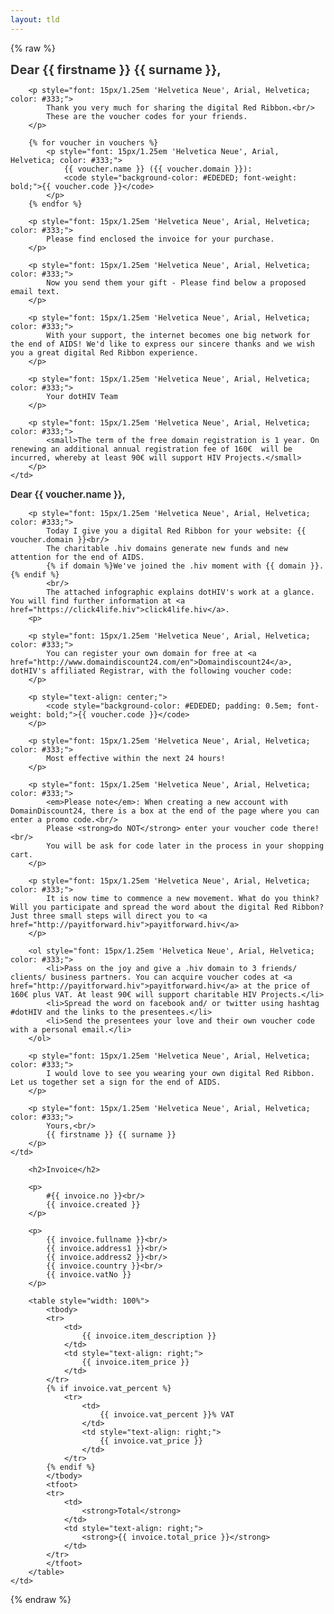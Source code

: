 ```yaml
---
layout: tld
---
```


{% raw %}
<tr width="100%">
    <td valign="top" align="left" style="background:#fff; padding: 40px;">
        <h1 style="font-size: 20px; margin: 0; color: #333;">
            Dear {{ firstname }} {{ surname }},</h1>
            
        <p style="font: 15px/1.25em 'Helvetica Neue', Arial, Helvetica; color: #333;">
            Thank you very much for sharing the digital Red Ribbon.<br/>
            These are the voucher codes for your friends.
        </p>
            
        {% for voucher in vouchers %}
            <p style="font: 15px/1.25em 'Helvetica Neue', Arial, Helvetica; color: #333;">
                {{ voucher.name }} ({{ voucher.domain }}): 
                <code style="background-color: #EDEDED; font-weight: bold;">{{ voucher.code }}</code>
            </p>
        {% endfor %}
        
        <p style="font: 15px/1.25em 'Helvetica Neue', Arial, Helvetica; color: #333;">
            Please find enclosed the invoice for your purchase.
        </p>
        
        <p style="font: 15px/1.25em 'Helvetica Neue', Arial, Helvetica; color: #333;">
            Now you send them your gift - Please find below a proposed email text.
        </p>
        
        <p style="font: 15px/1.25em 'Helvetica Neue', Arial, Helvetica; color: #333;">
            With your support, the internet becomes one big network for the end of AIDS! We'd like to express our sincere thanks and we wish you a great digital Red Ribbon experience.
        </p>
        
        <p style="font: 15px/1.25em 'Helvetica Neue', Arial, Helvetica; color: #333;">
            Your dotHIV Team
        </p>
        
        <p style="font: 15px/1.25em 'Helvetica Neue', Arial, Helvetica; color: #333;">
            <small>The term of the free domain registration is 1 year. On renewing an additional annual registration fee of 160€  will be incurred, whereby at least 90€ will support HIV Projects.</small>
        </p>
    </td>
</tr>
<!-- {% for voucher in vouchers %} -->
<tr width="100%">
    <td valign="top" align="left" style="background:#fafafa; padding: 40px;">
        <h1 style="font-size: 15px; margin: 0; color: #333;">
                    Dear {{ voucher.name }},</h1>
        
        <p style="font: 15px/1.25em 'Helvetica Neue', Arial, Helvetica; color: #333;">
            Today I give you a digital Red Ribbon for your website: {{ voucher.domain }}<br/>
            The charitable .hiv domains generate new funds and new attention for the end of AIDS.
            {% if domain %}We've joined the .hiv moment with {{ domain }}.{% endif %}
            <br/>
            The attached infographic explains dotHIV's work at a glance. You will find further information at <a href="https://click4life.hiv">click4life.hiv</a>.
        <p>
                    
        <p style="font: 15px/1.25em 'Helvetica Neue', Arial, Helvetica; color: #333;">
            You can register your own domain for free at <a href="http://www.domaindiscount24.com/en">Domaindiscount24</a>, dotHIV's affiliated Registrar, with the following voucher code:
        </p>
        
        <p style="text-align: center;">
            <code style="background-color: #EDEDED; padding: 0.5em; font-weight: bold;">{{ voucher.code }}</code>
        </p>
        
        <p style="font: 15px/1.25em 'Helvetica Neue', Arial, Helvetica; color: #333;">
            Most effective within the next 24 hours!
        </p>
        
        <p style="font: 15px/1.25em 'Helvetica Neue', Arial, Helvetica; color: #333;">
            <em>Please note</em>: When creating a new account with DomainDiscount24, there is a box at the end of the page where you can enter a promo code.<br/>
            Please <strong>do NOT</strong> enter your voucher code there!<br/>
            You will be ask for code later in the process in your shopping cart.
        </p>
        
        <p style="font: 15px/1.25em 'Helvetica Neue', Arial, Helvetica; color: #333;">
            It is now time to commence a new movement. What do you think? Will you participate and spread the word about the digital Red Ribbon? Just three small steps will direct you to <a href="http://payitforward.hiv">payitforward.hiv</a>
        </p>
        
        <ol style="font: 15px/1.25em 'Helvetica Neue', Arial, Helvetica; color: #333;">
            <li>Pass on the joy and give a .hiv domain to 3 friends/ clients/ business partners. You can acquire voucher codes at <a href="http://payitforward.hiv">payitforward.hiv</a> at the price of 160€ plus VAT. At least 90€ will support charitable HIV Projects.</li>
            <li>Spread the word on facebook and/ or twitter using hashtag #dotHIV and the links to the presentees.</li>
            <li>Send the presentees your love and their own voucher code with a personal email.</li>
        </ol>
                
        <p style="font: 15px/1.25em 'Helvetica Neue', Arial, Helvetica; color: #333;">
            I would love to see you wearing your own digital Red Ribbon. Let us together set a sign for the end of AIDS.
        </p>
        
        <p style="font: 15px/1.25em 'Helvetica Neue', Arial, Helvetica; color: #333;">
            Yours,<br/>
            {{ firstname }} {{ surname }}
        </p>
    </td>
</tr>
<!-- {% endfor %} -->
<tr width="100%">
    <td valign="top" align="left" style="background:#fff; padding: 40px;">
            
        <h2>Invoice</h2>
        
        <p>
            #{{ invoice.no }}<br/>
            {{ invoice.created }}
        </p>
        
        <p>
            {{ invoice.fullname }}<br/>
            {{ invoice.address1 }}<br/>
            {{ invoice.address2 }}<br/>
            {{ invoice.country }}<br/>
            {{ invoice.vatNo }}
        </p>
        
        <table style="width: 100%">
            <tbody>
            <tr>
                <td>
                    {{ invoice.item_description }}
                </td>
                <td style="text-align: right;">
                    {{ invoice.item_price }}
                </td>
            </tr>
            {% if invoice.vat_percent %}
                <tr>
                    <td>
                        {{ invoice.vat_percent }}% VAT
                    </td>
                    <td style="text-align: right;">
                        {{ invoice.vat_price }}
                    </td>
                </tr>
            {% endif %} 
            </tbody>
            <tfoot>
            <tr>
                <td>
                    <strong>Total</strong>
                </td>
                <td style="text-align: right;">
                    <strong>{{ invoice.total_price }}</strong>
                </td>
            </tr>
            </tfoot>
        </table>
    </td>
</tr>
{% endraw %}
